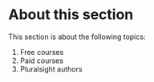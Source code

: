 # About this section

This section is about the following topics:

1. Free courses
2. Paid courses
3. Pluralsight authors